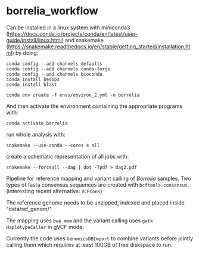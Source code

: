 # borrelia_workflow

Can be installed in a linux system with miniconda3 (https://docs.conda.io/projects/conda/en/latest/user-guide/install/linux.html) and snakemake (https://snakemake.readthedocs.io/en/stable/getting_started/installation.html) by doing:

```
conda config --add channels defaults
conda config --add channels conda-forge
conda config --add channels bioconda
conda install bedops
conda install blast

conda env create -f envs/environ_2.yml -n borrelia
```

And then activate the environment containing the appropriate programs with:

```
conda activate borrelia
```

run whole analysis with:

```
snakemake --use-conda --cores 4 all
```

create a schematic representation of all jobs with:

```
snakemake --forceall --dag | dot -Tpdf > dag2.pdf
```

Pipeline for reference mapping and variant calling of _Borrelia_ samples. Two types of fasta consensus sequences are created with `bcftools consensus`. (interesting recent alternative: `VCFCons`)

The reference genome needs to be unzipped, indexed and placed inside "data/ref_genom/"

The mapping uses `bwa mem` and the variant calling uses `gatk HaplotypeCaller` in gVCF mode.

Currently the code uses `GenomicsDBImport` to combine variants before jointly calling them which requires at least 100GB of free diskspace to run.
